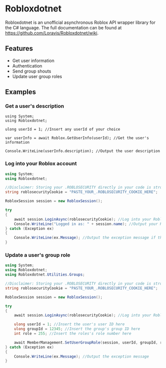 # Robloxdotnet

Robloxdotnet is an unofficial asynchronous Roblox API wrapper library for the C# language.  The full documentation can be found at https://github.com/Loravis/Robloxdotnet/wiki.
  
## Features 
- Get user information
- Authentication
- Send group shouts
- Update user group roles

## Examples

### Get a user's description
```
using System;
using Robloxdotnet;

ulong userId = 1; //Insert any userId of your choice 

var userInfo = await Roblox.GetUserInfo(userId); //Get the user's information

Console.WriteLine(userInfo.description); //Output the user description
```

### Log into your Roblox account
```csharp 
using System;
using Robloxdotnet;

//Disclaimer: Storing your .ROBLOSECURITY directly in your code is strongly discouraged, especially if you're committing your code to a public github repo!
string roblosecurityCookie = "PASTE_YOUR_.ROBLOSECURITY_COOKIE_HERE"; 

RobloxSession session = new RobloxSession(); 

try
{
    await session.LoginAsync(roblosecurityCookie); //Log into your Roblox account using your roblosecurity cookie
    Console.WriteLine("Logged in as: " + session.name); //Output your Roblox account's username
} catch (Exception ex)
{
    Console.WriteLine(ex.Message); //Output the exception message if the login fails
}
```

### Update a user's group role
```csharp
using System;
using Robloxdotnet;
using Robloxdotnet.Utilities.Groups;

//Disclaimer: Storing your .ROBLOSECURITY directly in your code is strongly discouraged, especially if you're committing your code to a public github repo!
string roblosecurityCookie = "PASTE_YOUR_.ROBLOSECURITY_COOKIE_HERE"; 

RobloxSession session = new RobloxSession(); 

try
{
    await session.LoginAsync(roblosecurityCookie); //Log into your Roblox account using your roblosecurity cookie

    ulong userId = 1; //Insert the user's user ID here
    ulong groupId = 12345; //Insert the group's group ID here
    int role = 255; //Insert the roles's role number here

    await MemberManagement.SetUserGroupRole(session, userId, groupId, role); //Update the group role of the specified user
} catch (Exception ex)
{
    Console.WriteLine(ex.Message); //Output the exception message
}
```